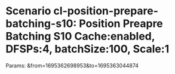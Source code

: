 # Scenario cl-position-prepare-batching-s10: Position Preapre Batching S10 Cache:enabled, DFSPs:4, batchSize:100, Scale:1
Params: &from=1695362698953&to=1695363044874

